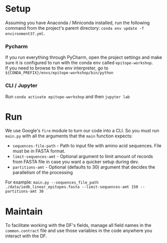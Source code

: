 # Setup
Assuming you have Anaconda / Miniconda installed, run the following command from the project's 
parent directory: `conda env update -f environment37.yml`.

### Pycharm
If you run everything through PyCharm, open the project settings and make sure
it is configured to run with the conda env called `epitope-workshop`. <br />
If you need to browse to the env interpreter, go to  `${CONDA_PREFIX}/envs/epitope-workshop/bin/python`

### CLI / Jupyter
Run `conda activate epitope-workshop` and then `jupyter lab`

# Run
We use Google's `fire` module to turn our code into a CLI. So you must run `main.py`
with all the arguments that the `main` function expects:
* `sequences-file-path` - Path to input file with amino acid sequences. File must be in FASTA format.
* `limit-sequences-amt` - Optional argument to limit amount of records from FASTA file 
  in case you want a quicker setup during dev.
* `partitions-amt` - Optional (defaults to 30) argument that decides the parallelism of the processing
  
For example: `main.py --sequences_file_path ./data/iedb_linear_epitopes.fasta --limit-sequences-amt 150 --partitions-amt 30`

# Maintain
To facilitate working with the DF's fields, manage all field names in the `common.contract` file
and use those variables in the code anywhere you interact with the DF. 